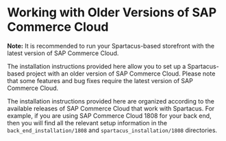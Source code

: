 # Working with Older Versions of SAP Commerce Cloud

**Note:** It is recommended to run your Spartacus-based storefront with the latest version of SAP Commerce Cloud.

The installation instructions provided here allow you to set up a Spartacus-based project with an older version of SAP Commerce Cloud. Please note that some features and bug fixes require the latest version of SAP Commerce Cloud.

The installation instructions provided here are organized according to the available releases of SAP Commerce Cloud that work with Spartacus. For example, if you are using SAP Commerce Cloud 1808 for your back end, then you will find all the relevant setup information in the `back_end_installation/1808` and `spartacus_installation/1808` directories.